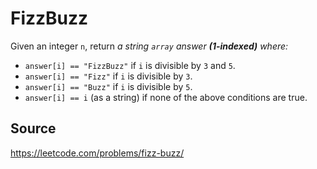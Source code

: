 # FizzBuzz

Given an integer `n`, return *a string `array` answer **(1-indexed)** where:*

- `answer[i] == "FizzBuzz"` if `i` is divisible by `3` and `5`.
- `answer[i] == "Fizz"` if `i` is divisible by `3`.
- `answer[i] == "Buzz"` if `i` is divisible by `5`.
- `answer[i] == i` (as a string) if none of the above conditions are true.

## Source

https://leetcode.com/problems/fizz-buzz/